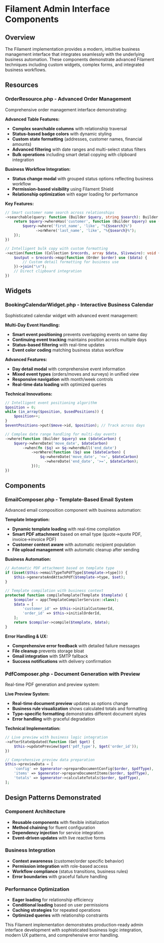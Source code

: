 # Filament Admin Interface Components

## Overview

The Filament implementation provides a modern, intuitive business management interface that integrates seamlessly with the underlying business automation. These components demonstrate advanced Filament techniques including custom widgets, complex forms, and integrated business workflows.

## Resources

### OrderResource.php - Advanced Order Management

Comprehensive order management interface demonstrating:

**Advanced Table Features:**

- **Complex searchable columns** with relationship traversal
- **Status-based badge colors** with dynamic styling
- **Custom state formatting** (addresses, customer names, financial amounts)
- **Advanced filtering** with date ranges and multi-select status filters
- **Bulk operations** including smart detail copying with clipboard integration

**Business Workflow Integration:**

- **Status change modal** with grouped status options reflecting business workflow
- **Permission-based visibility** using Filament Shield
- **Relationship optimization** with eager loading for performance

**Key Features:**

```php
// Smart customer name search across relationships
->searchable(query: function (Builder $query, string $search): Builder {
    return $query->whereHas('customer', function (Builder $query) use ($search) {
        $query->where('first_name', 'like', "%{$search}%")
              ->orWhere('last_name', 'like', "%{$search}%");
    });
})

// Intelligent bulk copy with custom formatting
->action(function (Collection $records, array $data, $livewire): void {
    $output = $records->map(function (Order $order) use ($data) {
        // Custom detail formatting for business use
    })->join("\n");
    // Direct clipboard integration
})
```

## Widgets

### BookingCalendarWidget.php - Interactive Business Calendar

Sophisticated calendar widget with advanced event management:

**Multi-Day Event Handling:**

- **Smart event positioning** prevents overlapping events on same day
- **Continuing event tracking** maintains position across multiple days
- **Status-based filtering** with real-time updates
- **Event color coding** matching business status workflow

**Advanced Features:**

- **Day detail modal** with comprehensive event information
- **Mixed event types** (orders/moves and surveys) in unified view
- **Responsive navigation** with month/week controls
- **Real-time data loading** with optimized queries

**Technical Innovations:**

```php
// Intelligent event positioning algorithm
$position = 0;
while (in_array($position, $usedPositions)) {
    $position++;
}
$eventPositions->put($move->id, $position); // Track across days

// Complex date range handling for multi-day events
->where(function (Builder $query) use ($dateCarbon) {
    $query->whereDate('move_date', $dateCarbon)
        ->when(fn ($q) => $q->whereNull('end_date')
            ->orWhere(function ($q) use ($dateCarbon) {
                $q->whereDate('move_date', '<=', $dateCarbon)
                  ->whereDate('end_date', '>=', $dateCarbon);
            }));
})
```

## Components

### EmailComposer.php - Template-Based Email System

Advanced email composition component with business automation:

**Template Integration:**

- **Dynamic template loading** with real-time compilation
- **Smart PDF attachment** based on email type (quote→quote PDF, invoice→invoice PDF)
- **Customer context aware** with automatic recipient population
- **File upload management** with automatic cleanup after sending

**Business Automation:**

```php
// Automatic PDF attachment based on template type
if (isset($this->emailTypeToPdfType[$template->type])) {
    $this->generateAndAttachPdf($template->type, $set);
}

// Template compilation with business context
protected function compileTemplate(Template $template) {
    $compiler = app(TemplateCompilerService::class);
    $data = [
        'customer_id' => $this->initialCustomerId,
        'order_id' => $this->initialOrderId,
    ];
    return $compiler->compile($template, $data);
}
```

**Error Handling & UX:**

- **Comprehensive error feedback** with detailed failure messages
- **File cleanup** prevents storage bloat
- **Gmail integration** with SMTP fallback
- **Success notifications** with delivery confirmation

### PdfComposer.php - Document Generation with Preview

Real-time PDF generation and preview system:

**Live Preview System:**

- **Real-time document preview** updates as options change
- **Business rule visualization** shows calculated totals and formatting
- **Type-specific formatting** demonstrates different document styles
- **Error handling** with graceful degradation

**Technical Implementation:**

```php
// Live preview with business logic integration
->afterStateUpdated(function (Get $get) {
    $this->updatePreview($get('pdf_type'), $get('order_id'));
})

// Comprehensive preview data preparation
$this->previewData = [
    'config' => $generator->prepareDocumentConfig($order, $pdfType),
    'items' => $generator->prepareDocumentItems($order, $pdfType),
    'totals' => $generator->calculateTotals($order, $pdfType),
];
```

## Design Patterns Demonstrated

### Component Architecture

- **Reusable components** with flexible initialization
- **Method chaining** for fluent configuration
- **Dependency injection** for service integration
- **Event-driven updates** with live reactive forms

### Business Integration

- **Context awareness** (customer/order specific behavior)
- **Permission integration** with role-based access
- **Workflow compliance** (status transitions, business rules)
- **Error boundaries** with graceful failure handling

### Performance Optimization

- **Eager loading** for relationship efficiency
- **Conditional loading** based on user permissions
- **Caching strategies** for repeated operations
- **Optimized queries** with relationship constraints

This Filament implementation demonstrates production-ready admin interface development with sophisticated business logic integration, modern UX patterns, and comprehensive error handling.
